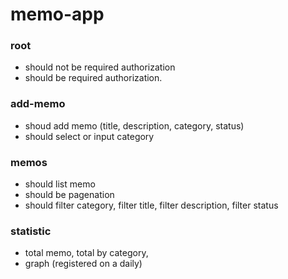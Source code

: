 # memo-app

### root

- should not be required authorization
- should be required authorization.

### add-memo

- shoud add memo (title, description, category, status)
- should select or input category

### memos

- should list memo
- should be pagenation
- should filter category, filter title, filter description, filter status

### statistic

- total memo, total by category,
- graph (registered on a daily)
